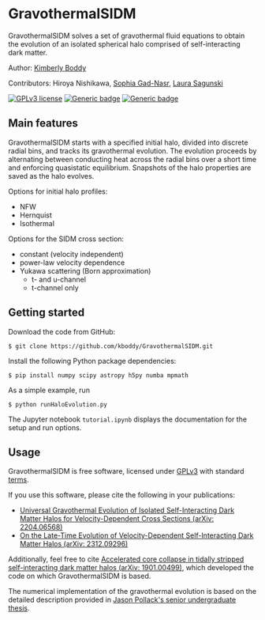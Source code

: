 GravothermalSIDM
================

GravothermalSIDM solves a set of gravothermal fluid equations to obtain the evolution of an isolated spherical halo comprised of self-interacting dark matter.

Author: [Kimberly Boddy](https://sites.cns.utexas.edu/kboddy)

Contributors: Hiroya Nishikawa, [Sophia Gad-Nasr](https://github.com/SophiaNasr?tab=repositories), [Laura Sagunski](https://dmgw.space/)

[![GPLv3 license](https://img.shields.io/badge/License-GPLv3-blue.svg)](https://www.gnu.org/licenses/gpl-3.0.html#license-text)
[![Generic badge](https://img.shields.io/badge/arXiv-2204.06568-a30f0f.svg)](https://arxiv.org/abs/2204.06568)
[![Generic badge](https://img.shields.io/badge/arXiv-2312.09296-a30f0f.svg)](https://arxiv.org/abs/2312.09296)

Main features
-------------

GravothermalSIDM starts with a specified initial halo, divided into discrete radial bins, and tracks its gravothermal evolution.
The evolution proceeds by alternating between conducting heat across the radial bins over a short time and enforcing quasistatic equilibrium.
Snapshots of the halo properties are saved as the halo evolves.

Options for initial halo profiles:
* NFW
* Hernquist
* Isothermal

Options for the SIDM cross section:
* constant (velocity independent)
* power-law velocity dependence
* Yukawa scattering (Born approximation)
  * t- and u-channel
  * t-channel only

Getting started
---------------

Download the code from GitHub:
```console
$ git clone https://github.com/kboddy/GravothermalSIDM.git
```

Install the following Python package dependencies:
```console
$ pip install numpy scipy astropy h5py numba mpmath
```

As a simple example, run
```console
$ python runHaloEvolution.py
```

The Jupyter notebook `tutorial.ipynb` displays the documentation for the setup and run options.

Usage
-----

GravothermalSIDM is free software, licensed under [GPLv3](LICENSE) with standard [terms](TERMS).

If you use this software, please cite the following in your publications:
* [Universal Gravothermal Evolution of Isolated Self-Interacting Dark Matter Halos for Velocity-Dependent Cross Sections (arXiv: 2204.06568)](https://arxiv.org/abs/2204.06568)
* [On the Late-Time Evolution of Velocity-Dependent Self-Interacting Dark Matter Halos (arXiv: 2312.09296)](https://arxiv.org/abs/2312.09296)

Additionally, feel free to cite [Accelerated core collapse in tidally stripped self-interacting dark matter halos (arXiv: 1901.00499)](https://arxiv.org/abs/1901.00499), which developed the code on which GravothermalSIDM is based.

The numerical implementation of the gravothermal evolution is based on the detailed description provided in [Jason Pollack's senior undergraduate thesis](http://arks.princeton.edu/ark:/88435/dsp01t435gg18w).
